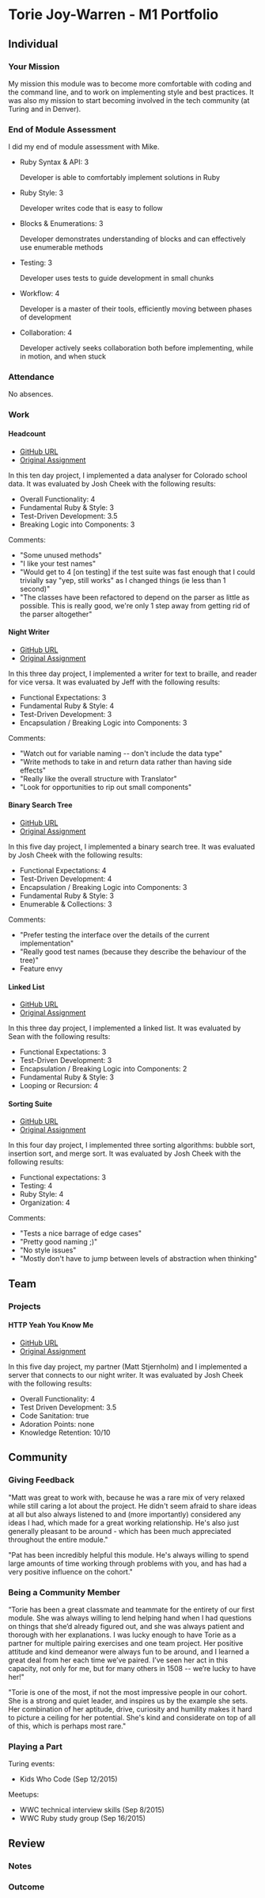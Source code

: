 # Torie Joy-Warren - M1 Portfolio

## Individual

### Your Mission

My mission this module was to become more comfortable with coding and the
command line, and to work on implementing style and best practices. It was also
my mission to start becoming involved in the tech community (at Turing and in
Denver).

### End of Module Assessment

I did my end of module assessment with Mike.

* Ruby Syntax & API: 3

  ​Developer is able to comfortably implement solutions in Ruby

* Ruby Style: 3

  Developer writes code that is easy to follow

* Blocks & Enumerations: 3

  Developer demonstrates understanding of blocks and can effectively use enumerable methods

* Testing: 3

  Developer uses tests to guide development in small chunks

* Workflow: 4

  Developer is a master of their tools, efficiently moving between phases of development

* Collaboration: 4

  Developer actively seeks collaboration both before implementing, while in motion, and when stuck

### Attendance

No absences.

### Work

#### Headcount

* [GitHub URL](https://github.com/toriejw/headcount)
* [Original Assignment](https://github.com/turingschool/curriculum/blob/master/source/projects/headcount.markdown)

In this ten day project, I implemented a data analyser for Colorado school data.
It was evaluated by Josh Cheek with the following results:

* Overall Functionality: 4
* Fundamental Ruby & Style: 3
* Test-Driven Development: 3.5
* Breaking Logic into Components: 3

Comments:
* "Some unused methods"
* "I like your test names"
* "Would get to 4 [on testing] if the test suite was fast enough that I could
  trivially say "yep, still works" as I changed things (ie less than 1 second)"
* "The classes have been refactored to depend on the parser as little as possible.
  This is really good, we're only 1 step away from getting rid of the parser
  altogether"


#### Night Writer

* [GitHub URL](https://github.com/toriejw/night-writer)
* [Original Assignment](https://github.com/turingschool/curriculum/blob/master/source/projects/night_writer.markdown)

In this three day project, I implemented a writer for text to braille, and
reader for vice versa. It was evaluated by Jeff with the following results:

* Functional Expectations: 3
* Fundamental Ruby & Style: 4
* Test-Driven Development: 3
* Encapsulation / Breaking Logic into Components: 3

Comments:
* "Watch out for variable naming -- don't include the data type"
* "Write methods to take in and return data rather than having side effects"
* "Really like the overall structure with Translator"
* "Look for opportunities to rip out small components"


#### Binary Search Tree

* [GitHub URL](https://github.com/toriejw/binary-search-tree)
* [Original Assignment](https://github.com/turingschool/curriculum/blob/master/source/projects/binary_search_tree.markdown)

In this five day project, I implemented a binary search tree. It was evaluated
by Josh Cheek with the following results:

* Functional Expectations: 4
* Test-Driven Development: 4
* Encapsulation / Breaking Logic into Components: 3
* Fundamental Ruby & Style: 3
* Enumerable & Collections: 3

Comments:
* "Prefer testing the interface over the details of the current implementation"
* "Really good test names (because they describe the behaviour of the tree)"
* Feature envy

#### Linked List

* [GitHub URL](https://github.com/toriejw/linked-list)
* [Original Assignment](https://github.com/turingschool/curriculum/blob/master/source/projects/linked_lists.markdown)

In this three day project, I implemented a linked list. It was evaluated by Sean
with the following results:

* Functional Expectations: 3
* Test-Driven Development: 3
* Encapsulation / Breaking Logic into Components: 2
* Fundamental Ruby & Style: 3
* Looping or Recursion: 4

#### Sorting Suite

* [GitHub URL](https://github.com/toriejw/sorting-suite)
* [Original Assignment](https://github.com/turingschool/sorting-suite)

In this four day project, I implemented three sorting algorithms: bubble sort,
insertion sort, and merge sort. It was evaluated by Josh Cheek with the
following results:

* Functional expectations: 3
* Testing: 4
* Ruby Style: 4
* Organization: 4


Comments:
* "Tests a nice barrage of edge cases"
* "Pretty good naming ;)"
* "No style issues"
* "Mostly don't have to jump between levels of abstraction when thinking"

## Team

### Projects

#### HTTP Yeah You Know Me

* [GitHub URL](https://github.com/toriejw/http-yeah-you-know-me)
* [Original Assignment](https://github.com/turingschool/curriculum/blob/master/source/projects/http_yeah_you_know_me.markdown)

In this five day project, my partner (Matt Stjernholm) and I implemented a server that
connects to our night writer. It was evaluated by Josh Cheek with the following results:

* Overall Functionality: 4
* Test Driven Development: 3.5
* Code Sanitation: true
* Adoration Points: none
* Knowledge Retention: 10/10


## Community

### Giving Feedback

"Matt was great to work with, because he was a rare mix of very relaxed while
still caring a lot about the project. He didn't seem afraid to share ideas at all but also always listened to and (more importantly) considered any ideas I had, which made for a great working relationship. He's also just generally pleasant to be around - which has been much appreciated throughout the entire module."

"Pat has been incredibly helpful this module. He's always willing to spend large amounts of time working through problems with you, and has had a very positive influence on the cohort."

### Being a Community Member

“Torie has been a great classmate and teammate for the entirety of our first module.  She was always willing to lend  helping hand when I had questions on things that she’d already figured out, and she was always patient and thorough with her explanations.  I was lucky enough to have Torie as a partner for multiple pairing exercises and one team project.  Her positive attitude and kind demeanor were always fun to be around, and I learned a great deal from her each time we’ve paired.  I’ve seen her act in this capacity, not only for me, but for many others in 1508 -- we’re lucky to have her!"

"Torie is one of the most, if not the most impressive people in our cohort. She is a strong and quiet leader, and inspires us by the example she sets. Her combination of her aptitude, drive, curiosity and humility makes it hard to picture a ceiling for her potential. She's kind and considerate on top of all of this, which is perhaps most rare."

### Playing a Part

Turing events:
* Kids Who Code (Sep 12/2015)

Meetups:
* WWC technical interview skills (Sep 8/2015)
* WWC Ruby study group (Sep 16/2015)

## Review

### Notes



### Outcome
